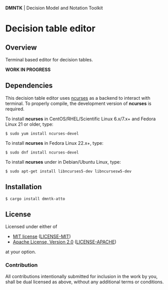 **DMNTK** | Decision Model and Notation Toolkit

# Decision table editor

## Overview

Terminal based editor for decision tables.

**WORK IN PROGRESS**

## Dependencies

This decision table editor uses [ncurses](https://invisible-island.net/ncurses/) as a backend
to interact with terminal. To properly compile, the development version of **ncurses** is required.

To install **ncurses** in CentOS/RHEL/Scientific Linux 6.x/7.x+ and Fedora Linux 21 or older, type:
```shell
$ sudo yum install ncurses-devel
```

To install **ncurses** in Fedora Linux 22.x+, type:
```shell
$ sudo dnf install ncurses-devel
```

To install **ncurses** under in Debian/Ubuntu Linux, type:
```shell
$ sudo apt-get install libncurses5-dev libncursesw5-dev
```

## Installation

```shell
$ cargo install dmntk-atto
```

## License

Licensed under either of

- [MIT license](https://opensource.org/licenses/MIT) ([LICENSE-MIT](https://github.com/dmntk/dmntk.rs/blob/main/LICENSE-MIT))
- [Apache License, Version 2.0](https://www.apache.org/licenses/LICENSE-2.0) ([LICENSE-APACHE](https://github.com/dmntk/dmntk.rs/blob/main/LICENSE-APACHE))

at your option.

### Contribution

All contributions intentionally submitted for inclusion in the work by you,
shall be dual licensed as above, without any additional terms or conditions.